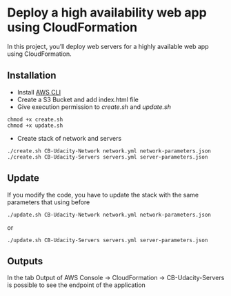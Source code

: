 # Deploy a high availability web app using CloudFormation

In this project, you’ll deploy web servers for a highly available web app using CloudFormation.

## Installation

* Install [AWS CLI](https://docs.aws.amazon.com/cli/latest/userguide/cli-chap-install.html)
* Create a S3 Bucket and add index.html file
* Give execution permission to _create.sh_ and _update.sh_
```
chmod +x create.sh
chmod +x update.sh
```
* Create stack of network and servers
```
./create.sh CB-Udacity-Network network.yml network-parameters.json
./create.sh CB-Udacity-Servers servers.yml server-parameters.json
```

## Update

If you modify the code, you have to update the stack with the same parameters that using before

```
./update.sh CB-Udacity-Network network.yml network-parameters.json
```
or
```
./update.sh CB-Udacity-Servers servers.yml server-parameters.json
```

## Outputs

In the tab Output of AWS Console -> CloudFormation -> CB-Udacity-Servers is possible to see the endpoint of the application
